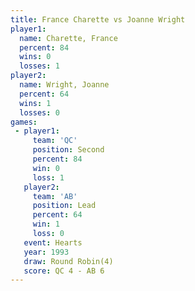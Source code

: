 ```yaml
---
title: France Charette vs Joanne Wright
player1:                
  name: Charette, France
  percent: 84           
  wins: 0               
  losses: 1             
player2:                
  name: Wright, Joanne  
  percent: 64           
  wins: 1               
  losses: 0             
games:
 - player1:          
     team: 'QC'      
     position: Second
     percent: 84     
     win: 0          
     loss: 1         
   player2:        
     team: 'AB'    
     position: Lead
     percent: 64   
     win: 1        
     loss: 0       
   event: Hearts       
   year: 1993          
   draw: Round Robin(4)
   score: QC 4 - AB 6  
---
```

